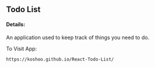 ## Todo List

#### Details:
An application used to keep track of things you need to do.

To Visit App:

`https://koshoo.github.io/React-Todo-List/`